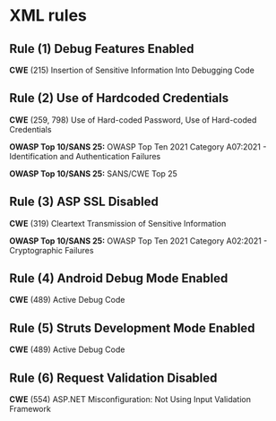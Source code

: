 # XML rules

## Rule (1) Debug Features Enabled

**CWE** (215) Insertion of Sensitive Information Into Debugging Code

## Rule (2) Use of Hardcoded Credentials

**CWE** (259, 798) Use of Hard-coded Password, Use of Hard-coded Credentials

**OWASP Top 10/SANS 25:** OWASP Top Ten 2021 Category A07:2021 - Identification and Authentication Failures

**OWASP Top 10/SANS 25:** SANS/CWE Top 25

## Rule (3) ASP SSL Disabled

**CWE** (319) Cleartext Transmission of Sensitive Information

**OWASP Top 10/SANS 25:** OWASP Top Ten 2021 Category A02:2021 - Cryptographic Failures

## Rule (4) Android Debug Mode Enabled

**CWE** (489) Active Debug Code

## Rule (5) Struts Development Mode Enabled

**CWE** (489) Active Debug Code

## Rule (6) Request Validation Disabled

**CWE** (554) ASP.NET Misconfiguration: Not Using Input Validation Framework
